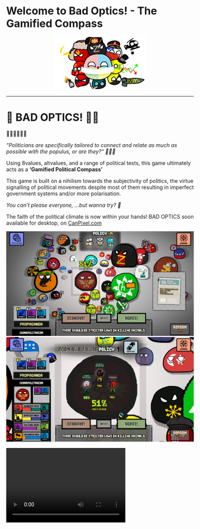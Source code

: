 <p align='center'>

# Welcome to Bad Optics! - The Gamified Compass

</p>

<p align='center'>
<img src='https://github.com/CanPixel/BadOptics/blob/Wiki-Icons/IMG_3149.PNG' width='50%'>

</p>

<hr>

# 👀 BAD OPTICS! 👨🏻
🧠💭🎩🏴‍☠️💸

_“Politicians are specifically tailored to connect and relate as much as possible with the populus,
or are they?” 👔👨🏻_



Using 8values, altvalues, and a range of political tests, this game ultimately acts as
a __‘Gamified Political Compass’__

This game is built on a nihilism towards the subjectivity of politics, the virtue signalling of political movements despite most of them resulting in imperfect government systems and/or more polarisation.

_You can’t please everyone,
...but wanna try? 👀_


The faith of the political climate is now within your hands!
BAD OPTICS soon available for desktop, on [CanPixel.com](https://canpixel.com/projects.php)



<img src='https://github.com/CanPixel/BadOptics/blob/Wiki-Icons/wiki_game.jpg'>

<img src='https://github.com/CanPixel/BadOptics/blob/Wiki-Icons/wiki_game2.jpg'>


<video src="https://drive.google.com/file/d/1CHgiDE1Ip8xilfWeUEi4lX-jr3umPxud/view?usp=sharing" width="320" height="200" controls preload></video>

